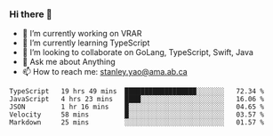 ### Hi there 👋

- 🔭 I’m currently working on VRAR
- 🌱 I’m currently learning TypeScript
- 👯 I’m looking to collaborate on GoLang, TypeScript, Swift, Java
- 💬 Ask me about Anything
- 📫 How to reach me: stanley.yao@ama.ab.ca


<!--START_SECTION:waka-->
```text
TypeScript   19 hrs 49 mins  ██████████████████░░░░░░░   72.34 % 
JavaScript   4 hrs 23 mins   ████░░░░░░░░░░░░░░░░░░░░░   16.06 % 
JSON         1 hr 16 mins    █░░░░░░░░░░░░░░░░░░░░░░░░   04.65 % 
Velocity     58 mins         █░░░░░░░░░░░░░░░░░░░░░░░░   03.57 % 
Markdown     25 mins         ░░░░░░░░░░░░░░░░░░░░░░░░░   01.57 %
```
<!--END_SECTION:waka-->
